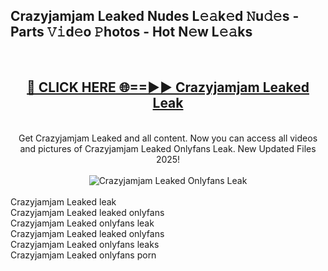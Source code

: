 <h2>Crazyjamjam Leaked Nudes L𝚎𝚊k𝚎d 𝙽u𝚍𝚎s - Parts 𝚅𝚒d𝚎o 𝙿hotos - Hot N𝚎w L𝚎𝚊ks</h2>
<br>
<div align="center">
<h2><a href="https://213.232.235.80/live/video.php?q=crazyjamjam-leaked" rel="nofollow">🔴 CLICK HERE 🌐==►► Crazyjamjam Leaked Leak</a></h2>
<br>
Get Crazyjamjam Leaked and all content. Now you can access all videos and pictures of Crazyjamjam Leaked Onlyfans Leak. New Updated Files 2025!
<br>
<br>
<a href="https://213.232.235.80/live/video.php?q=crazyjamjam-leaked" rel="nofollow" data-target="animated-image.originalLink"><img src="https://i.imgur.com/1EjSzPs.png" alt="Crazyjamjam Leaked Onlyfans Leak" style="max-width: 100%; display: inline-block;" data-target="animated-image.originalImage"></a>
</div>
<br>
Crazyjamjam Leaked leak<br>
Crazyjamjam Leaked leaked onlyfans<br>
Crazyjamjam Leaked onlyfans leak<br>
Crazyjamjam Leaked leaked onlyfans<br>
Crazyjamjam Leaked onlyfans leaks<br>
Crazyjamjam Leaked onlyfans porn
